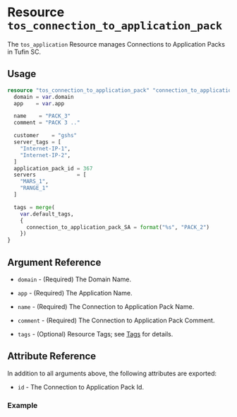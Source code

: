 # Resource `tos_connection_to_application_pack`

The `tos_application` Resource manages Connections to Application Packs in Tufin SC.

## Usage

```terraform
resource "tos_connection_to_application_pack" "connection_to_application_pack1" {
  domain = var.domain
  app    = var.app

  name    = "PACK_3"
  comment = "PACK 3 .."

  customer    = "gshs"
  server_tags = [
    "Internet-IP-1",
    "Internet-IP-2",
  ]
  application_pack_id = 367
  servers             = [
    "MARS_1",
    "RANGE_1"
  ]

  tags = merge(
    var.default_tags,
    {
      connection_to_application_pack_SA = format("%s", "PACK_2")
    })
}
```

## Argument Reference

* `domain` - (Required) The Domain Name.
* `app` - (Required) The Application Name.
* `name` - (Required) The Connection to Application Pack Name.
* `comment` - (Required) The Connection to Application Pack Comment.

* `tags` - (Optional) Resource Tags; see [Tags](tag.md) for details.

## Attribute Reference

In addition to all arguments above, the following attributes are exported:

* `id` - The Connection to Application Pack Id.

### Example

```terraform
```